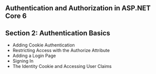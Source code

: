 ## Authentication and Authorization in ASP.NET Core 6
## Section 2: Authentication Basics
* Adding Cookie Authentication
* Restricting Access with the Authorize Attribute
* Adding a Login Page
* Signing In
* The Identity Cookie and Accessing User Claims